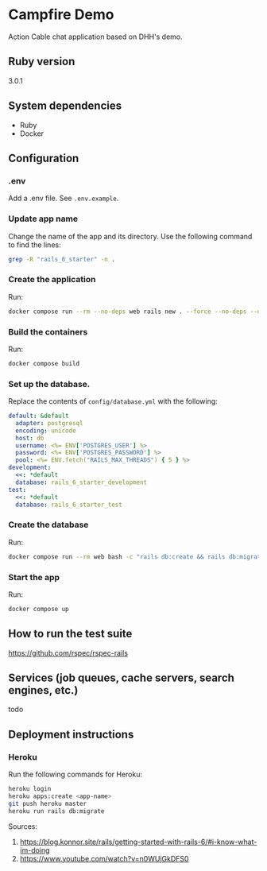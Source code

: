 # Campfire Demo

Action Cable chat application based on DHH's demo.

## Ruby version
3.0.1

## System dependencies
* Ruby
* Docker

## Configuration

### .env
Add a .env file. See `.env.example`.

### Update app name
Change the name of the app and its directory. Use the following command to find the lines:
```sh
grep -R "rails_6_starter" -n .
```

### Create the application
Run:
```sh
docker compose run --rm --no-deps web rails new . --force --no-deps --database=postgresql
```

### Build the containers
Run:
```sh
docker compose build
```

### Set up the database.
Replace the contents of `config/database.yml` with the following:
```yml
default: &default
  adapter: postgresql
  encoding: unicode
  host: db
  username: <%= ENV['POSTGRES_USER'] %>
  password: <%= ENV['POSTGRES_PASSWORD'] %>
  pool: <%= ENV.fetch("RAILS_MAX_THREADS") { 5 } %>
development:
  <<: *default
  database: rails_6_starter_development
test:
  <<: *default
  database: rails_6_starter_test
```

### Create the database
Run:
```sh
docker compose run --rm web bash -c "rails db:create && rails db:migrate"
```

### Start the app
Run:
```sh
docker compose up
```

## How to run the test suite
https://github.com/rspec/rspec-rails

## Services (job queues, cache servers, search engines, etc.)
todo

## Deployment instructions

### Heroku

Run the following commands for Heroku:
```sh
heroku login
heroku apps:create <app-name>
git push heroku master
heroku run rails db:migrate
```

Sources:
1. https://blog.konnor.site/rails/getting-started-with-rails-6/#i-know-what-im-doing
2. https://www.youtube.com/watch?v=n0WUjGkDFS0
